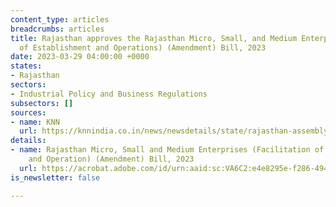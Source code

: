 ```yaml
---
content_type: articles
breadcrumbs: articles
title: Rajasthan approves the Rajasthan Micro, Small, and Medium Enterprises (Facilitation
  of Establishment and Operations) (Amendment) Bill, 2023
date: 2023-03-29 04:00:00 +0000
states:
- Rajasthan
sectors:
- Industrial Policy and Business Regulations
subsectors: []
sources:
- name: KNN
  url: https://knnindia.co.in/news/newsdetails/state/rajasthan-assembly-passes-msme-bill-increases-approvalinspection-exemption-period-to-5-years
details:
- name: Rajasthan Micro, Small and Medium Enterprises (Facilitation of Establishment
    and Operation) (Amendment) Bill, 2023
  url: https://acrobat.adobe.com/id/urn:aaid:sc:VA6C2:e4e8295e-f286-4948-ad87-9161cdaf5f62
is_newsletter: false

---
```


